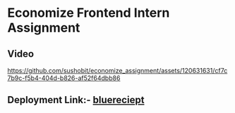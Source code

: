 # Economize Frontend Intern Assignment

## Video


https://github.com/sushobit/economize_assignment/assets/120631631/cf7c7b9c-f5b4-404d-b826-af52f64dbb86



## Deployment Link:- [bluereciept](https://economize-assignment.vercel.app/)
